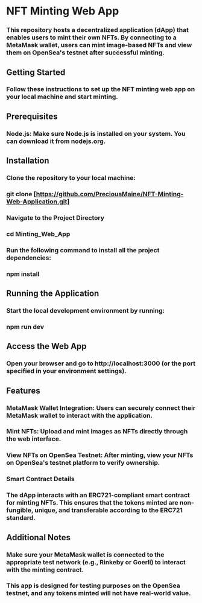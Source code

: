 # NFT Minting Web App
### This repository hosts a decentralized application (dApp) that enables users to mint their own NFTs. By connecting to a MetaMask wallet, users can mint image-based NFTs and view them on OpenSea's testnet after successful minting.

## Getting Started
### Follow these instructions to set up the NFT minting web app on your local machine and start minting.

## Prerequisites
### Node.js: Make sure Node.js is installed on your system. You can download it from nodejs.org.
## Installation

### Clone the repository to your local machine:
### git clone [https://github.com/PreciousMaine/NFT-Minting-Web-Application.git]

### Navigate to the Project Directory
### cd Minting_Web_App

### Run the following command to install all the project dependencies:
### npm install

## Running the Application
### Start the local development environment by running:
### npm run dev

## Access the Web App
### Open your browser and go to http://localhost:3000 (or the port specified in your environment settings).

## Features
### MetaMask Wallet Integration: Users can securely connect their MetaMask wallet to interact with the application.
### Mint NFTs: Upload and mint images as NFTs directly through the web interface.
### View NFTs on OpenSea Testnet: After minting, view your NFTs on OpenSea's testnet platform to verify ownership.
### Smart Contract Details
### The dApp interacts with an ERC721-compliant smart contract for minting NFTs. This ensures that the tokens minted are non-fungible, unique, and transferable according to the ERC721 standard.

## Additional Notes
### Make sure your MetaMask wallet is connected to the appropriate test network (e.g., Rinkeby or Goerli) to interact with the minting contract.
### This app is designed for testing purposes on the OpenSea testnet, and any tokens minted will not have real-world value.
